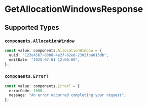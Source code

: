 # GetAllocationWindowsResponse


## Supported Types

### `components.AllocationWindow`

```typescript
const value: components.AllocationWindow = {
  uuid: "123e4567-08b8-4e2f-b2e8-2302fba013db",
  editDate: "2025-07-01 12:00:00",
};
```

### `components.ErrorT`

```typescript
const value: components.ErrorT = {
  errorCode: 1000,
  message: "An error occurred completing your request",
};
```

